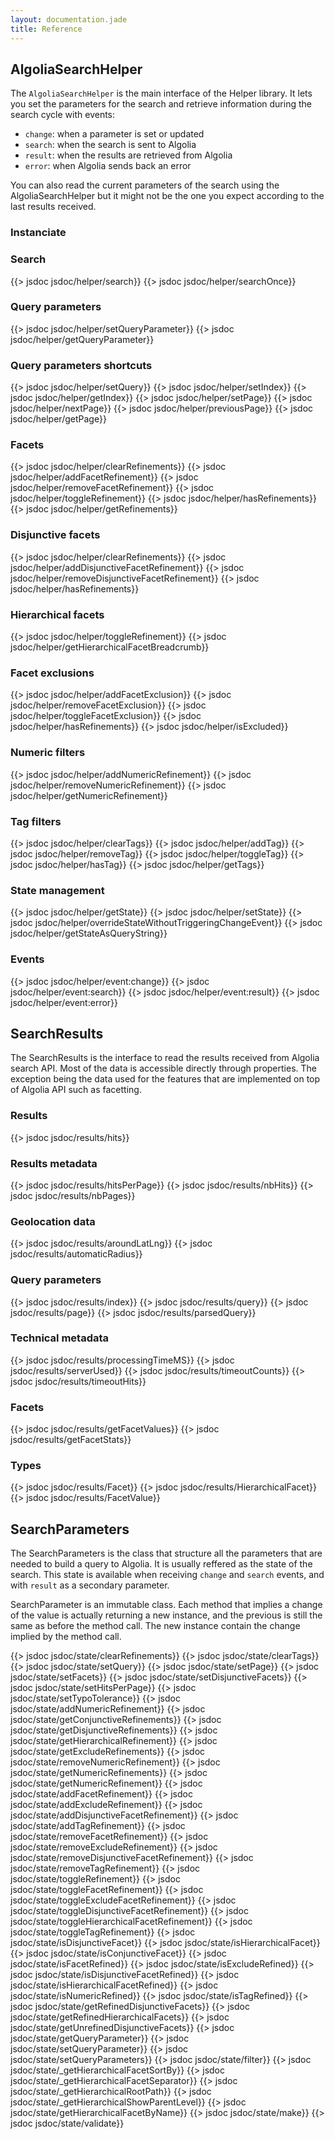 ```yaml
---
layout: documentation.jade
title: Reference
---
```


## AlgoliaSearchHelper

The `AlgoliaSearchHelper` is the main interface of the Helper library. It
lets you set the parameters for the search and retrieve information
during the search cycle with events:
 - `change`: when a parameter is set or updated
 - `search`: when the search is sent to Algolia
 - `result`: when the results are retrieved from Algolia
 - `error`: when Algolia sends back an error

You can also read the current parameters of the search using the AlgoliaSearchHelper
but it might not be the one you expect according to the last results received.

### Instanciate

### Search

{{> jsdoc jsdoc/helper/search}}
{{> jsdoc jsdoc/helper/searchOnce}}

### Query parameters

{{> jsdoc jsdoc/helper/setQueryParameter}}
{{> jsdoc jsdoc/helper/getQueryParameter}}

### Query parameters shortcuts

{{> jsdoc jsdoc/helper/setQuery}}
{{> jsdoc jsdoc/helper/setIndex}}
{{> jsdoc jsdoc/helper/getIndex}}
{{> jsdoc jsdoc/helper/setPage}}
{{> jsdoc jsdoc/helper/nextPage}}
{{> jsdoc jsdoc/helper/previousPage}}
{{> jsdoc jsdoc/helper/getPage}}

### Facets

{{> jsdoc jsdoc/helper/clearRefinements}}
{{> jsdoc jsdoc/helper/addFacetRefinement}}
{{> jsdoc jsdoc/helper/removeFacetRefinement}}
{{> jsdoc jsdoc/helper/toggleRefinement}}
{{> jsdoc jsdoc/helper/hasRefinements}}
{{> jsdoc jsdoc/helper/getRefinements}}

### Disjunctive facets

{{> jsdoc jsdoc/helper/clearRefinements}}
{{> jsdoc jsdoc/helper/addDisjunctiveFacetRefinement}}
{{> jsdoc jsdoc/helper/removeDisjunctiveFacetRefinement}}
{{> jsdoc jsdoc/helper/hasRefinements}}

### Hierarchical facets

{{> jsdoc jsdoc/helper/toggleRefinement}}
{{> jsdoc jsdoc/helper/getHierarchicalFacetBreadcrumb}}

### Facet exclusions

{{> jsdoc jsdoc/helper/addFacetExclusion}}
{{> jsdoc jsdoc/helper/removeFacetExclusion}}
{{> jsdoc jsdoc/helper/toggleFacetExclusion}}
{{> jsdoc jsdoc/helper/hasRefinements}}
{{> jsdoc jsdoc/helper/isExcluded}}

### Numeric filters

{{> jsdoc jsdoc/helper/addNumericRefinement}}
{{> jsdoc jsdoc/helper/removeNumericRefinement}}
{{> jsdoc jsdoc/helper/getNumericRefinement}}

### Tag filters

{{> jsdoc jsdoc/helper/clearTags}}
{{> jsdoc jsdoc/helper/addTag}}
{{> jsdoc jsdoc/helper/removeTag}}
{{> jsdoc jsdoc/helper/toggleTag}}
{{> jsdoc jsdoc/helper/hasTag}}
{{> jsdoc jsdoc/helper/getTags}}

### State management

{{> jsdoc jsdoc/helper/getState}}
{{> jsdoc jsdoc/helper/setState}}
{{> jsdoc jsdoc/helper/overrideStateWithoutTriggeringChangeEvent}}
{{> jsdoc jsdoc/helper/getStateAsQueryString}}

### Events

{{> jsdoc jsdoc/helper/event:change}}
{{> jsdoc jsdoc/helper/event:search}}
{{> jsdoc jsdoc/helper/event:result}}
{{> jsdoc jsdoc/helper/event:error}}

## SearchResults

The SearchResults is the interface to read the results received from
Algolia search API. Most of the data is accessible directly through
properties. The exception being the data used for the features that
are implemented on top of Algolia API such as facetting.

### Results

{{> jsdoc jsdoc/results/hits}}

### Results metadata

{{> jsdoc jsdoc/results/hitsPerPage}}
{{> jsdoc jsdoc/results/nbHits}}
{{> jsdoc jsdoc/results/nbPages}}

### Geolocation data

{{> jsdoc jsdoc/results/aroundLatLng}}
{{> jsdoc jsdoc/results/automaticRadius}}

### Query parameters

{{> jsdoc jsdoc/results/index}}
{{> jsdoc jsdoc/results/query}}
{{> jsdoc jsdoc/results/page}}
{{> jsdoc jsdoc/results/parsedQuery}}

### Technical metadata

{{> jsdoc jsdoc/results/processingTimeMS}}
{{> jsdoc jsdoc/results/serverUsed}}
{{> jsdoc jsdoc/results/timeoutCounts}}
{{> jsdoc jsdoc/results/timeoutHits}}

### Facets

{{> jsdoc jsdoc/results/getFacetValues}}
{{> jsdoc jsdoc/results/getFacetStats}}

### Types

{{> jsdoc jsdoc/results/Facet}}
{{> jsdoc jsdoc/results/HierarchicalFacet}}
{{> jsdoc jsdoc/results/FacetValue}}

## SearchParameters

The SearchParameters is the class that structure all the parameters
that are needed to build a query to Algolia. It is usually reffered
as the state of the search. This state is available when receiving 
`change` and `search` events, and with `result` as a secondary
parameter.

SearchParameter is an immutable class. Each method that implies a
change of the value is actually returning a new instance, and the
previous is still the same as before the method call. The new
instance contain the change implied by the method call.

{{> jsdoc jsdoc/state/clearRefinements}}
{{> jsdoc jsdoc/state/clearTags}}
{{> jsdoc jsdoc/state/setQuery}}
{{> jsdoc jsdoc/state/setPage}}
{{> jsdoc jsdoc/state/setFacets}}
{{> jsdoc jsdoc/state/setDisjunctiveFacets}}
{{> jsdoc jsdoc/state/setHitsPerPage}}
{{> jsdoc jsdoc/state/setTypoTolerance}}
{{> jsdoc jsdoc/state/addNumericRefinement}}
{{> jsdoc jsdoc/state/getConjunctiveRefinements}}
{{> jsdoc jsdoc/state/getDisjunctiveRefinements}}
{{> jsdoc jsdoc/state/getHierarchicalRefinement}}
{{> jsdoc jsdoc/state/getExcludeRefinements}}
{{> jsdoc jsdoc/state/removeNumericRefinement}}
{{> jsdoc jsdoc/state/getNumericRefinements}}
{{> jsdoc jsdoc/state/getNumericRefinement}}
{{> jsdoc jsdoc/state/addFacetRefinement}}
{{> jsdoc jsdoc/state/addExcludeRefinement}}
{{> jsdoc jsdoc/state/addDisjunctiveFacetRefinement}}
{{> jsdoc jsdoc/state/addTagRefinement}}
{{> jsdoc jsdoc/state/removeFacetRefinement}}
{{> jsdoc jsdoc/state/removeExcludeRefinement}}
{{> jsdoc jsdoc/state/removeDisjunctiveFacetRefinement}}
{{> jsdoc jsdoc/state/removeTagRefinement}}
{{> jsdoc jsdoc/state/toggleRefinement}}
{{> jsdoc jsdoc/state/toggleFacetRefinement}}
{{> jsdoc jsdoc/state/toggleExcludeFacetRefinement}}
{{> jsdoc jsdoc/state/toggleDisjunctiveFacetRefinement}}
{{> jsdoc jsdoc/state/toggleHierarchicalFacetRefinement}}
{{> jsdoc jsdoc/state/toggleTagRefinement}}
{{> jsdoc jsdoc/state/isDisjunctiveFacet}}
{{> jsdoc jsdoc/state/isHierarchicalFacet}}
{{> jsdoc jsdoc/state/isConjunctiveFacet}}
{{> jsdoc jsdoc/state/isFacetRefined}}
{{> jsdoc jsdoc/state/isExcludeRefined}}
{{> jsdoc jsdoc/state/isDisjunctiveFacetRefined}}
{{> jsdoc jsdoc/state/isHierarchicalFacetRefined}}
{{> jsdoc jsdoc/state/isNumericRefined}}
{{> jsdoc jsdoc/state/isTagRefined}}
{{> jsdoc jsdoc/state/getRefinedDisjunctiveFacets}}
{{> jsdoc jsdoc/state/getRefinedHierarchicalFacets}}
{{> jsdoc jsdoc/state/getUnrefinedDisjunctiveFacets}}
{{> jsdoc jsdoc/state/getQueryParameter}}
{{> jsdoc jsdoc/state/setQueryParameter}}
{{> jsdoc jsdoc/state/setQueryParameters}}
{{> jsdoc jsdoc/state/filter}}
{{> jsdoc jsdoc/state/_getHierarchicalFacetSortBy}}
{{> jsdoc jsdoc/state/_getHierarchicalFacetSeparator}}
{{> jsdoc jsdoc/state/_getHierarchicalRootPath}}
{{> jsdoc jsdoc/state/_getHierarchicalShowParentLevel}}
{{> jsdoc jsdoc/state/getHierarchicalFacetByName}}
{{> jsdoc jsdoc/state/make}}
{{> jsdoc jsdoc/state/validate}}

